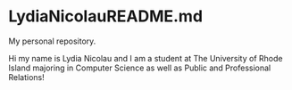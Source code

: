 # LydiaNicolauREADME.md
My personal repository.

Hi my name is Lydia Nicolau and I am a student at The University of Rhode Island majoring in Computer Science as well as Public and Professional Relations! 
